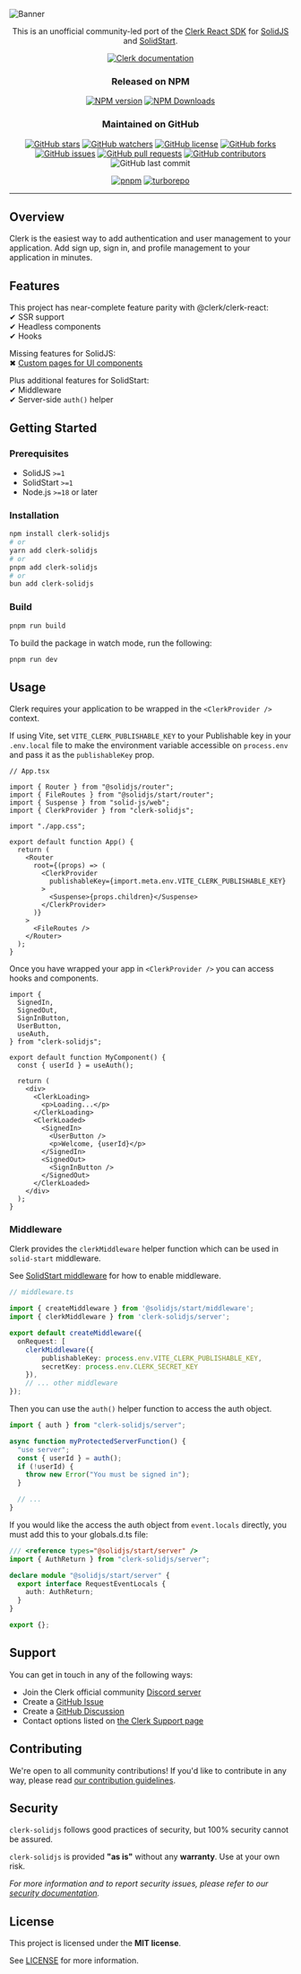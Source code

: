 ![Banner](https://assets.solidjs.com/banner?project=clerk-solidjs&background=tiles)

<div align="center">

This is an unofficial community-led port of the [Clerk React SDK](https://www.npmjs.com/package/@clerk/clerk-react) for [SolidJS](https://solidjs.com) and [SolidStart](https://start.solidjs.com).

[![Clerk documentation](https://img.shields.io/badge/documentation-clerk-lavender.svg?style=for-the-badge&logo=clerk)](https://clerk.com/docs?utm_source=github&utm_medium=clerk_solidjs)

### Released on NPM

[![NPM version](https://img.shields.io/npm/v/clerk-solidjs.svg?style=for-the-badge&logo=npm)](https://www.npmjs.com/package/clerk-solidjs)
[![NPM Downloads](https://img.shields.io/npm/dm/clerk-solidjs?style=for-the-badge)
](https://www.npmjs.com/package/clerk-solidjs)

### Maintained on GitHub

[![GitHub stars](https://img.shields.io/github/stars/ian-pascoe/clerk-solidjs.svg?style=for-the-badge)](https://github.com/ian-pascoe/clerk-solidjs/stargazers)
[![GitHub watchers](https://img.shields.io/github/watchers/ian-pascoe/clerk-solidjs.svg?style=for-the-badge)](https://github.com/ian-pascoe/clerk-solidjs/watchers)
[![GitHub license](https://img.shields.io/github/license/ian-pascoe/clerk-solidjs.svg?style=for-the-badge)](https://github.com/ian-pascoe/clerk-solidjs/blob/master/LICENSE)
[![GitHub forks](https://img.shields.io/github/forks/ian-pascoe/clerk-solidjs.svg?style=for-the-badge)](https://github.com/ian-pascoe/clerk-solidjs/forks)
[![GitHub issues](https://img.shields.io/github/issues/ian-pascoe/clerk-solidjs.svg?style=for-the-badge)](https://github.com/ian-pascoe/clerk-solidjs/issues)
[![GitHub pull requests](https://img.shields.io/github/issues-pr/ian-pascoe/clerk-solidjs.svg?style=for-the-badge)](https://github.com/ian-pascoe/clerk-solidjs/pulls)
[![GitHub contributors](https://img.shields.io/github/contributors/ian-pascoe/clerk-solidjs.svg?style=for-the-badge)](https://github.com/ian-pascoe/clerk-solidjs/graphs/contributors)
![GitHub last commit](https://img.shields.io/github/last-commit/ian-pascoe/clerk-solidjs.svg?style=for-the-badge)

[![pnpm](https://img.shields.io/badge/maintained%20with-pnpm-yellow.svg?style=for-the-badge&logo=pnpm)](https://pnpm.io/)
[![turborepo](https://img.shields.io/badge/built%20with-turborepo-cc00ff.svg?style=for-the-badge&logo=turborepo)](https://turborepo.org/)

</div>

---

## Overview

Clerk is the easiest way to add authentication and user management to your application. Add sign up, sign in, and profile management to your application in minutes.

## Features

This project has near-complete feature parity with @clerk/clerk-react:  
&#10004; SSR support  
&#10004; Headless components  
&#10004; Hooks

Missing features for SolidJS:  
&#10006; [Custom pages for UI components](https://clerk.com/docs/components/customization/user-profile)

Plus additional features for SolidStart:  
&#10004; Middleware  
&#10004; Server-side `auth()` helper

## Getting Started

### Prerequisites

- SolidJS `>=1`
- SolidStart `>=1`
- Node.js `>=18` or later

### Installation

```sh
npm install clerk-solidjs
# or
yarn add clerk-solidjs
# or
pnpm add clerk-solidjs
# or
bun add clerk-solidjs
```

### Build

```sh
pnpm run build
```

To build the package in watch mode, run the following:

```sh
pnpm run dev
```

## Usage

Clerk requires your application to be wrapped in the `<ClerkProvider />` context.

If using Vite, set `VITE_CLERK_PUBLISHABLE_KEY` to your Publishable key in your `.env.local` file to make the environment variable accessible on `process.env` and pass it as the `publishableKey` prop.

```tsx
// App.tsx

import { Router } from "@solidjs/router";
import { FileRoutes } from "@solidjs/start/router";
import { Suspense } from "solid-js/web";
import { ClerkProvider } from "clerk-solidjs";

import "./app.css";

export default function App() {
  return (
    <Router
      root={(props) => (
        <ClerkProvider
          publishableKey={import.meta.env.VITE_CLERK_PUBLISHABLE_KEY}
        >
          <Suspense>{props.children}</Suspense>
        </ClerkProvider>
      )}
    >
      <FileRoutes />
    </Router>
  );
}
```

Once you have wrapped your app in `<ClerkProvider />` you can access hooks and components.

```tsx
import {
  SignedIn,
  SignedOut,
  SignInButton,
  UserButton,
  useAuth,
} from "clerk-solidjs";

export default function MyComponent() {
  const { userId } = useAuth();

  return (
    <div>
      <ClerkLoading>
        <p>Loading...</p>
      </ClerkLoading>
      <ClerkLoaded>
        <SignedIn>
          <UserButton />
          <p>Welcome, {userId}</p>
        </SignedIn>
        <SignedOut>
          <SignInButton />
        </SignedOut>
      </ClerkLoaded>
    </div>
  );
}
```

### Middleware

Clerk provides the `clerkMiddleware` helper function which can be used in `solid-start` middleware.

See [SolidStart middleware](https://docs.solidjs.com/solid-start/advanced/middleware) for how to enable middleware.

```ts
// middleware.ts

import { createMiddleware } from '@solidjs/start/middleware';
import { clerkMiddleware } from 'clerk-solidjs/server';

export default createMiddleware({
  onRequest: [
    clerkMiddleware({
        publishableKey: process.env.VITE_CLERK_PUBLISHABLE_KEY,
        secretKey: process.env.CLERK_SECRET_KEY
    }),
    // ... other middleware
});
```

Then you can use the `auth()` helper function to access the auth object.

```ts
import { auth } from "clerk-solidjs/server";

async function myProtectedServerFunction() {
  "use server";
  const { userId } = auth();
  if (!userId) {
    throw new Error("You must be signed in");
  }

  // ...
}
```

If you would like the access the auth object from `event.locals` directly, you must add this to your globals.d.ts file:

```ts
/// <reference types="@solidjs/start/server" />
import { AuthReturn } from "clerk-solidjs/server";

declare module "@solidjs/start/server" {
  export interface RequestEventLocals {
    auth: AuthReturn;
  }
}

export {};
```

## Support

You can get in touch in any of the following ways:

- Join the Clerk official community [Discord server](https://clerk.com/discord)
- Create a [GitHub Issue](https://github.com/ian-pascoe/clerk-solidjs/issues)
- Create a [GitHub Discussion](https://github.com/ian-pascoe/clerk-solidjs/discussions)
- Contact options listed on [the Clerk Support page](https://clerk.com/support?utm_source=github&utm_medium=clerk_solidjs)

## Contributing

We're open to all community contributions! If you'd like to contribute in any way, please read [our contribution guidelines](https://github.com/ian-pascoe/clerk-solidjs/blob/master/docs/CONTRIBUTING.md).

## Security

`clerk-solidjs` follows good practices of security, but 100% security cannot be assured.

`clerk-solidjs` is provided **"as is"** without any **warranty**. Use at your own risk.

_For more information and to report security issues, please refer to our [security documentation](https://github.com/ian-pascoe/clerk-solidjs/blob/master/docs/SECURITY.md)._

## License

This project is licensed under the **MIT license**.

See [LICENSE](https://github.com/ian-pascoe/clerk-solidjs/blob/master/LICENSE) for more information.

